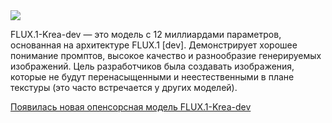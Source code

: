 <!--2025-08-01 12:59:07-->
<div class="yb">
  <div class="rss habr"><img src="https://habrastorage.org/getpro/habr/upload_files/b70/358/7cb/b703587cb05613fc1c92c3d750b4ece3.webp" /><p>FLUX.1-Krea-dev — это модель с 12 миллиардами параметров, основанная на архитектуре FLUX.1 [dev]. Демонстрирует хорошее понимание промптов, высокое качество и разнообразие генерируемых изображений. Цель разработчиков была создавать изображения, которые не будут перенасыщенными и неестественными в плане текстуры (это часто встречается у других моделей).</p> <a... <p class="titl"><a href="https://habr.com/ru/companies/bothub/news/933218/?utm_source=habrahabr&utm_medium=rss&utm_campaign=933218">Появилась новая опенсорсная модель FLUX.1-Krea-dev</a></p></div>
</div>
